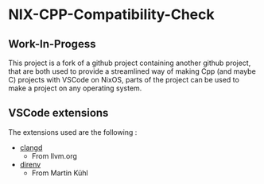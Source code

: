 # NIX-CPP-Compatibility-Check

## Work-In-Progess
This project is a fork of a github project containing another github project, that are both used to provide a streamlined way of making Cpp (and maybe C) projects with VSCode on NixOS, parts of the project can be used to make a project on any operating system.

## VSCode extensions
The extensions used are the following :
- [clangd](https://marketplace.visualstudio.com/items?itemName=llvm-vs-code-extensions.vscode-clangd)
    - From llvm.org
- [direnv](https://marketplace.visualstudio.com/items?itemName=mkhl.direnv)
    - From Martin Kühl
